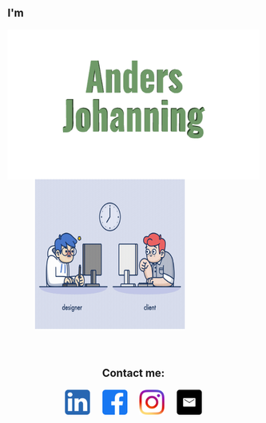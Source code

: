 <h2>I'm
  </br>

<img align="left"  src="https://github.com/AJohanning/AJohanning/blob/main/anders_j.gif?raw=true" alt="ANDERS" width="600" height="300"/> &nbsp; &nbsp; &nbsp;&nbsp; &nbsp; &nbsp;
<img align="" src="https://github.com/AJohanning/AJohanning/blob/main/gif.gif?raw=true" width="300" height="300"/>
</br></br></br>
<p align="center">
  Contact me:
  <p align="center"> 
    <a href="https://www.linkedin.com/in/johanning14/" alt="Linkedin"><img src="https://github.com/AJohanning/AJohanning/blob/main/in_icon.png?raw=true" hspace="10" height="50" width="50"></a>
  <a href="https://www.facebook.com/johanning14" alt="Facebook"><img src="https://github.com/AJohanning/AJohanning/blob/main/fb_icon.png?raw=true" hspace="10" height="50" width="50"></a>
  <a href="https://www.instagram.com/johanning14" alt="Instagram"><img src="https://github.com/AJohanning/AJohanning/blob/main/ig_icon.png?raw=true" hspace="10" height="50" width="50"></a>
    <a href="mailto:aj@aj-content.dk" alt="Email me"><img src="https://github.com/AJohanning/AJohanning/blob/main/mail_icon.png?raw=true" hspace="10" height="50" width="50"></a>
  </p>
